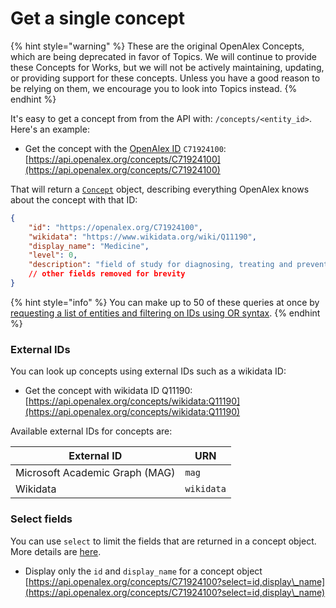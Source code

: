 # Get a single concept

{% hint style="warning" %}
These are the original OpenAlex Concepts, which are being deprecated in favor of Topics. We will continue to provide these Concepts for Works, but we will not be actively maintaining, updating, or providing support for these concepts. Unless you have a good reason to be relying on them, we encourage you to look into Topics instead.
{% endhint %}

It's easy to get a concept from from the API with: `/concepts/<entity_id>`. Here's an example:

* Get the concept with the [OpenAlex ID](../../how-to-use-the-api/get-single-entities/#the-openalex-id) `C71924100`:\
  [https://api.openalex.org/concepts/C71924100](https://api.openalex.org/concepts/C71924100)

That will return a [`Concept`](../concepts-1/concept-object.md) object, describing everything OpenAlex knows about the concept with that ID:

```json
{
    "id": "https://openalex.org/C71924100",
    "wikidata": "https://www.wikidata.org/wiki/Q11190",
    "display_name": "Medicine",
    "level": 0,
    "description": "field of study for diagnosing, treating and preventing disease",
    // other fields removed for brevity
}
```

{% hint style="info" %}
You can make up to 50 of these queries at once by [requesting a list of entities and filtering on IDs using OR syntax](../../how-to-use-the-api/get-lists-of-entities/filter-entity-lists.md#addition-or).
{% endhint %}

### External IDs

You can look up concepts using external IDs such as a wikidata ID:

* Get the concept with wikidata ID Q11190:\
  [https://api.openalex.org/concepts/wikidata:Q11190](https://api.openalex.org/concepts/wikidata:Q11190)

Available external IDs for concepts are:

| External ID                    | URN        |
| ------------------------------ | ---------- |
| Microsoft Academic Graph (MAG) | `mag`      |
| Wikidata                       | `wikidata` |

### Select fields

You can use `select` to limit the fields that are returned in a concept object. More details are [here](../../how-to-use-the-api/get-lists-of-entities/select-fields.md).

* Display only the `id` and `display_name` for a concept object\
  [https://api.openalex.org/concepts/C71924100?select=id,display\_name](https://api.openalex.org/concepts/C71924100?select=id,display\_name)
